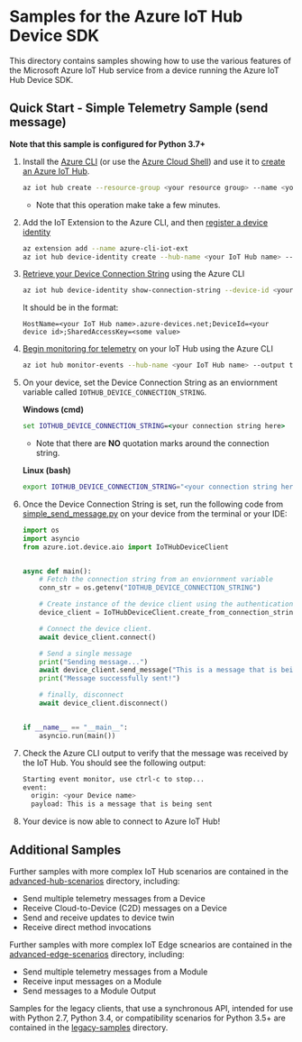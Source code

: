 # Samples for the Azure IoT Hub Device SDK

This directory contains samples showing how to use the various features of the Microsoft Azure IoT Hub service from a device running the Azure IoT Hub Device SDK.

## Quick Start - Simple Telemetry Sample (send message)

**Note that this sample is configured for Python 3.7+**

1. Install the [Azure CLI](https://docs.microsoft.com/en-us/cli/azure/install-azure-cli?view=azure-cli-latest) (or use the [Azure Cloud Shell](https://shell.azure.com/)) and use it to [create an Azure IoT Hub](https://docs.microsoft.com/en-us/cli/azure/iot/hub?view=azure-cli-latest#az-iot-hub-create).

    ```bash
    az iot hub create --resource-group <your resource group> --name <your IoT Hub name>
    ```

    * Note that this operation make take a few minutes.

2. Add the IoT Extension to the Azure CLI, and then [register a device identity](https://docs.microsoft.com/en-us/cli/azure/ext/azure-cli-iot-ext/iot/hub/device-identity?view=azure-cli-latest#ext-azure-cli-iot-ext-az-iot-hub-device-identity-create)

    ```bash
    az extension add --name azure-cli-iot-ext
    az iot hub device-identity create --hub-name <your IoT Hub name> --device-id <your device id>
    ```

3. [Retrieve your Device Connection String](https://docs.microsoft.com/en-us/cli/azure/ext/azure-cli-iot-ext/iot/hub/device-identity?view=azure-cli-latest#ext-azure-cli-iot-ext-az-iot-hub-device-identity-show-connection-string) using the Azure CLI

    ```bash
    az iot hub device-identity show-connection-string --device-id <your device id> --hub-name <your IoT Hub name>
    ```

    It should be in the format:

    ```Text
    HostName=<your IoT Hub name>.azure-devices.net;DeviceId=<your device id>;SharedAccessKey=<some value>
    ```

4. [Begin monitoring for telemetry](https://docs.microsoft.com/en-us/cli/azure/ext/azure-cli-iot-ext/iot/hub?view=azure-cli-latest#ext-azure-cli-iot-ext-az-iot-hub-monitor-events) on your IoT Hub using the Azure CLI

    ```bash
    az iot hub monitor-events --hub-name <your IoT Hub name> --output table
    ```

5. On your device, set the Device Connection String as an enviornment variable called `IOTHUB_DEVICE_CONNECTION_STRING`.

    **Windows (cmd)**

    ```cmd
    set IOTHUB_DEVICE_CONNECTION_STRING=<your connection string here>
    ```

    * Note that there are **NO** quotation marks around the connection string.

    **Linux (bash)**

    ```bash
    export IOTHUB_DEVICE_CONNECTION_STRING="<your connection string here>"
    ```

6. Once the Device Connection String is set, run the following code from [simple_send_message.py](simple_send_message.py) on your device from the terminal or your IDE:

    ```python
    import os
    import asyncio
    from azure.iot.device.aio import IoTHubDeviceClient


    async def main():
        # Fetch the connection string from an enviornment variable
        conn_str = os.getenv("IOTHUB_DEVICE_CONNECTION_STRING")

        # Create instance of the device client using the authentication provider
        device_client = IoTHubDeviceClient.create_from_connection_string(conn_str)

        # Connect the device client.
        await device_client.connect()

        # Send a single message
        print("Sending message...")
        await device_client.send_message("This is a message that is being sent")
        print("Message successfully sent!")

        # finally, disconnect
        await device_client.disconnect()


    if __name__ == "__main__":
        asyncio.run(main())
    ```

7. Check the Azure CLI output to verify that the message was received by the IoT Hub. You should see the following output:

    ```bash
    Starting event monitor, use ctrl-c to stop...
    event:
      origin: <your Device name>
      payload: This is a message that is being sent
    ```

8. Your device is now able to connect to Azure IoT Hub!

## Additional Samples

Further samples with more complex IoT Hub scenarios are contained in the [advanced-hub-scenarios](advanced-hub-scenarios) directory, including:

* Send multiple telemetry messages from a Device
* Receive Cloud-to-Device (C2D) messages on a Device
* Send and receive updates to device twin
* Receive direct method invocations 

Further samples with more complex IoT Edge scnearios are contained in the [advanced-edge-scenarios](advanced-edge-scenarios) directory, including:

* Send multiple telemetry messages from a Module
* Receive input messages on a Module
* Send messages to a Module Output

Samples for the legacy clients, that use a synchronous API, intended for use with Python 2.7, Python 3.4, or compatibility scenarios for Python 3.5+ are contained in the [legacy-samples](legacy-samples) directory.
